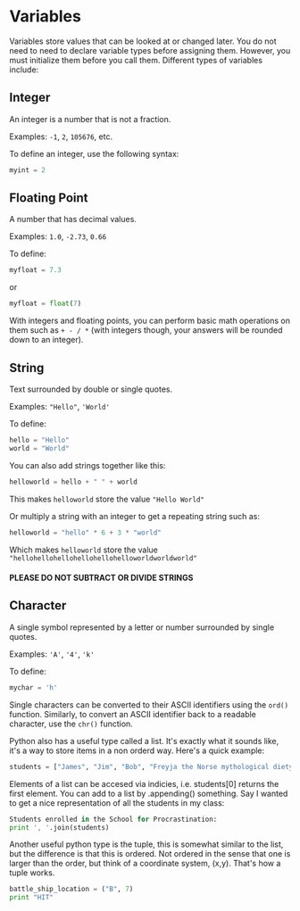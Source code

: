 # Variables

Variables store values that can be looked at or changed later. You do not need to need to declare variable types before assigning them. However, you must initialize them before you call them. Different types of variables include:

## Integer

An integer is a number that is not a fraction.

Examples: `-1`, `2`, `105676`, etc.

To define an integer, use the following syntax: 

```python
myint = 2
```
	
## Floating Point

A number that has decimal values. 

Examples: `1.0`, `-2.73`, `0.66`

To define:

```python
myfloat = 7.3
```
	
or

```python
myfloat = float(7)
```
	
With integers and floating points, you can perform basic math operations on them such as `+ - / *` (with integers though, your answers will be rounded down to an integer).

## String

Text surrounded by double or single quotes.  

Examples: `"Hello"`, `'World'`

To define: 

```python
hello = "Hello"
world = "World"
```
	
You can also add strings together like this: 

```python
helloworld = hello + " " + world
```
	
This makes `helloworld` store the value `"Hello World"`

Or multiply a string with an integer to get a repeating string such as:

```python
helloworld = "hello" * 6 + 3 * "world"
```

Which makes `helloworld` store the value `"hellohellohellohellohellohelloworldworldworld"`

#### PLEASE DO NOT SUBTRACT OR DIVIDE STRINGS

## Character


A single symbol represented by a letter or number surrounded by single quotes. 

Examples: `'A'`, `'4'`, `'k'`

To define: 

```python
mychar = 'h'
```
	
Single characters can be converted to their ASCII identifiers using the `ord()` function. Similarly, to convert an ASCII identifier back to a readable character, use the `chr()` function.

Python also has a useful type called a list. It's exactly what it sounds like, it's a way to store items in a non orderd way. Here's a quick example:

```python
students = ["James", "Jim", "Bob", "Freyja the Norse mythological diety", "Sally"]
```
Elements of a list can be accesed via indicies, i.e. students[0] returns the first element.
You can add to a list by .appending() something.
Say I wanted to get a nice representation of all the students in my class:
```python
Students enrolled in the School for Procrastination:
print ', '.join(students)
```
Another useful python type is the tuple, this is somewhat similar to the list, but the difference is that this is ordered. Not ordered in the sense that one is larger than the order, but think of a coordinate system, (x,y).
That's how a tuple works. 
```python
battle_ship_location = ("B", 7) 
print "HIT"
```
